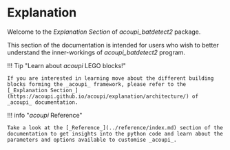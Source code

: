 # Explanation

Welcome to the _Explanation Section_ of _acoupi_batdetect2_ package.

This section of the documentation is intended for users who wish to better understand the inner-workings of _acoupi_batdetect2_ program.

!!! Tip "Learn about _acoupi_ LEGO blocks!"

    If you are interested in learning move about the different building blocks forming the _acoupi_ framework, please refer to the [_Explanation Section_](https://acoupi.github.io/acoupi/explanation/architecture/) of _acoupi_ documentation.  

!!! info "_acoupi_ Reference"

    Take a look at the [_Reference_](../reference/index.md) section of the documentation to get insights into the python code and learn about the parameters and options available to customise _acoupi_.